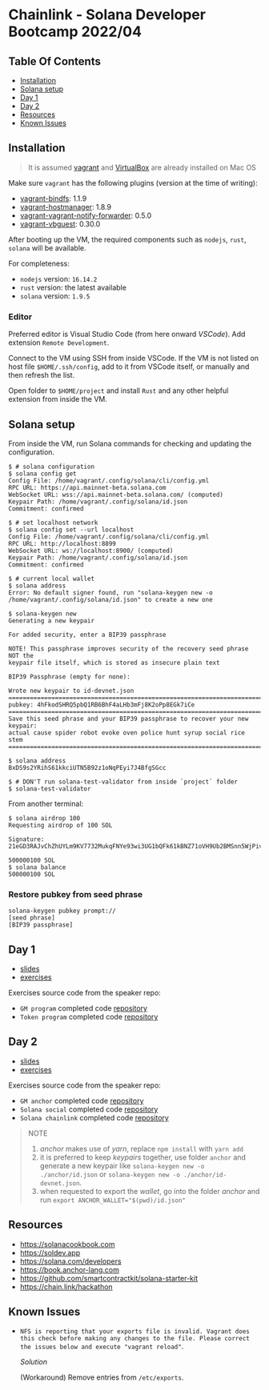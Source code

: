 # Chainlink - Solana Developer Bootcamp 2022/04

## Table Of Contents

-   [Installation](#installation)
-   [Solana setup](#solana-setup)
-   [Day 1](#day-1)
-   [Day 2](#day-2)
-   [Resources](#resources)
-   [Known Issues](#known-issues)

## Installation

> It is assumed [vagrant](https://www.vagrantup.com/) and [VirtualBox](https://www.virtualbox.org/) 
> are already installed on Mac OS

Make sure `vagrant` has the following plugins (version at the time of writing):

-   [vagrant-bindfs](https://github.com/gael-ian/vagrant-bindfs): 1.1.9
-   [vagrant-hostmanager](https://github.com/devopsgroup-io/vagrant-hostmanager): 1.8.9
-   [vagrant-vagrant-notify-forwarder](https://github.com/mhallin/vagrant-notify-forwarder): 0.5.0
-   [vagrant-vbguest](https://github.com/dotless-de/vagrant-vbguest): 0.30.0

After booting up the VM, the required components such as `nodejs`, `rust`, `solana` will be available.

For completeness:

-   `nodejs` version: `16.14.2`
-   `rust` version: the latest available
-   `solana` version: `1.9.5`

### Editor

Preferred editor is Visual Studio Code (from here onward _VSCode_). Add extension `Remote Development`.

Connect to the VM using SSH from inside VSCode. If the VM is not listed on host file `$HOME/.ssh/config`,
add to it from VSCode itself, or manually and then refresh the list.

Open folder to `$HOME/project` and install `Rust` and any other helpful extension from inside the VM.

## Solana setup

From inside the VM, run Solana commands for checking and updating the configuration.

```shell
$ # solana configuration
$ solana config get
Config File: /home/vagrant/.config/solana/cli/config.yml
RPC URL: https://api.mainnet-beta.solana.com 
WebSocket URL: wss://api.mainnet-beta.solana.com/ (computed)
Keypair Path: /home/vagrant/.config/solana/id.json 
Commitment: confirmed

$ # set localhost network
$ solana config set --url localhost
Config File: /home/vagrant/.config/solana/cli/config.yml
RPC URL: http://localhost:8899 
WebSocket URL: ws://localhost:8900/ (computed)
Keypair Path: /home/vagrant/.config/solana/id.json 
Commitment: confirmed

$ # current local wallet
$ solana address
Error: No default signer found, run "solana-keygen new -o /home/vagrant/.config/solana/id.json" to create a new one
```

```shell
$ solana-keygen new
Generating a new keypair

For added security, enter a BIP39 passphrase

NOTE! This passphrase improves security of the recovery seed phrase NOT the
keypair file itself, which is stored as insecure plain text

BIP39 Passphrase (empty for none): 

Wrote new keypair to id-devnet.json
=======================================================================
pubkey: 4hFkodSHRQ5pbQ1RB6BhF4aLHb3mFj8K2oPp8EGk7iCe
=======================================================================
Save this seed phrase and your BIP39 passphrase to recover your new keypair:
actual cause spider robot evoke oven police hunt syrup social rice stem
=======================================================================
```

```shell
$ solana address
BxDS9s2YRihS61kkciUTN5B92z1oNqPEyi7J4BfgSGcc

$ # DON'T run solana-test-validator from inside `project` folder
$ solana-test-validator
```

From another terminal:

```shell
$ solana airdrop 100
Requesting airdrop of 100 SOL

Signature: 21eGD3RAJvChZhUYLm9KV7732MukqFNYe93wi3UG1bQFk61kBNZ71oVH9Ub2BMSnn5WjPivKFoaDKYVtCGpeTyd4

500000100 SOL
$ solana balance
500000100 SOL
```

### Restore pubkey from seed phrase

```shell
solana-keygen pubkey prompt://
[seed phrase]
[BIP39 passphrase]
```

## Day 1

-   [slides](https://drive.google.com/file/d/19j241YdwF1p2y6SP_S-HCdmsL7ds-kB4/view)
-   [exercises](https://docs.google.com/document/d/e/2PACX-1vSOgwdz9-vpBDwh3Epr3fdjzGyMWB1GHNT4H7YysNRyBFRJ0_qpcafgGcZUgNJLoyTH9IBVBaaInHsc/pub)

Exercises source code from the speaker repo:

-   `GM program` completed code [repository](https://github.com/pappas999/gm-program>)
-   `Token program` completed code [repository](https://github.com/pappas999/token-program)

## Day 2

-   [slides](https://drive.google.com/file/d/1q21-c6i_ATB4Qgtz8WIfS4lOvvC-YRvs/view)
-   [exercises](https://docs.google.com/document/d/e/2PACX-1vTm2gQPzKGtoZtTeXJGw6ux69gKDrAtiC8qD6GqWTQwfLaokAv9nnTgnGaniHOOLTZoKosRy0FgvGVy/pub)

Exercises source code from the speaker repo:

-   `GM anchor` completed code [repository](https://github.com/pappas999/gm-anchor>)
-   `Solana social` completed code [repository](https://github.com/pappas999/solana-social)
-   `Solana chainlink` completed code [repository](https://github.com/pappas999/solana-chainlink)

> NOTE
>
> 1.    _anchor_ makes use of _yarn_, replace `npm install` with `yarn add`
> 1.    it is preferred to keep _keypairs_ together, use folder `anchor` and generate a new keypair
>       like `solana-keygen new -o ./anchor/id.json` or `solana-keygen new -o ./anchor/id-devnet.json`.
> 1.    when requested to export the _wallet_, go into the folder _anchor_ and run `export ANCHOR_WALLET="$(pwd)/id.json"`

## Resources

-   <https://solanacookbook.com>
-   <https://soldev.app>
-   <https://solana.com/developers>
-   <https://book.anchor-lang.com>
-   <https://github.com/smartcontractkit/solana-starter-kit>
-   <https://chain.link/hackathon>

## Known Issues

-   `NFS is reporting that your exports file is invalid. Vagrant does
this check before making any changes to the file. Please correct
the issues below and execute "vagrant reload"`.  

    _Solution_  

    (Workaround) Remove entries from `/etc/exports`.
